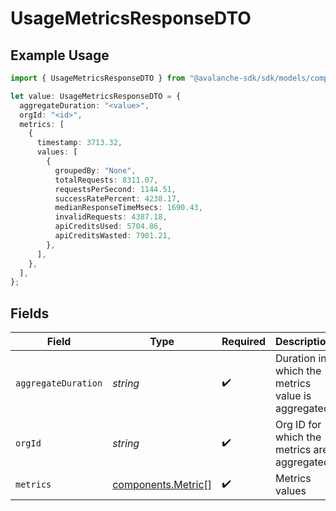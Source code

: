 # UsageMetricsResponseDTO

## Example Usage

```typescript
import { UsageMetricsResponseDTO } from "@avalanche-sdk/sdk/models/components";

let value: UsageMetricsResponseDTO = {
  aggregateDuration: "<value>",
  orgId: "<id>",
  metrics: [
    {
      timestamp: 3713.32,
      values: [
        {
          groupedBy: "None",
          totalRequests: 8311.07,
          requestsPerSecond: 1144.51,
          successRatePercent: 4238.17,
          medianResponseTimeMsecs: 1690.43,
          invalidRequests: 4387.18,
          apiCreditsUsed: 5704.86,
          apiCreditsWasted: 7901.21,
        },
      ],
    },
  ],
};
```

## Fields

| Field                                                    | Type                                                     | Required                                                 | Description                                              |
| -------------------------------------------------------- | -------------------------------------------------------- | -------------------------------------------------------- | -------------------------------------------------------- |
| `aggregateDuration`                                      | *string*                                                 | :heavy_check_mark:                                       | Duration in which the metrics value is aggregated        |
| `orgId`                                                  | *string*                                                 | :heavy_check_mark:                                       | Org ID for which the metrics are aggregated              |
| `metrics`                                                | [components.Metric](../../models/components/metric.md)[] | :heavy_check_mark:                                       | Metrics values                                           |